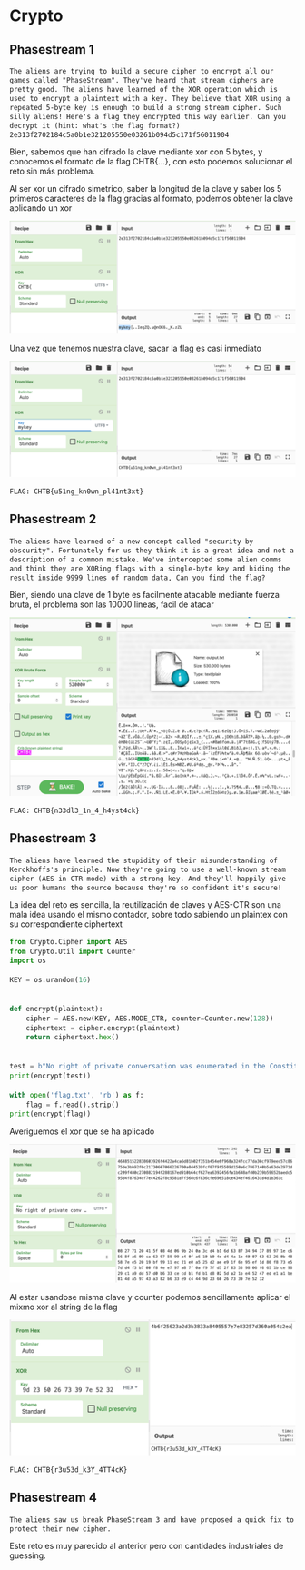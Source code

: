 # Crypto
## Phasestream 1

```
The aliens are trying to build a secure cipher to encrypt all our games called "PhaseStream". They've heard that stream ciphers are pretty good. The aliens have learned of the XOR operation which is used to encrypt a plaintext with a key. They believe that XOR using a repeated 5-byte key is enough to build a strong stream cipher. Such silly aliens! Here's a flag they encrypted this way earlier. Can you decrypt it (hint: what's the flag format?) 2e313f2702184c5a0b1e321205550e03261b094d5c171f56011904
```

Bien, sabemos que han cifrado la clave mediante xor con 5 bytes, y conocemos el formato de la flag CHTB{...}, con esto podemos solucionar el reto sin más problema.

Al ser xor un cifrado simetrico, saber la longitud de la clave y saber los 5 primeros caracteres de la flag gracias al formato, podemos obtener la clave aplicando un xor

![](https://github.com/srbleu/Writeups-en-MarkDown/blob/master/CTFTasks/2k21/Cyber%20Apocalypse%202021/Images/Captura%20de%20pantalla%202021-04-25%20a%20las%2022.50.56.png)

Una vez que tenemos nuestra clave, sacar la flag es casi inmediato

![](https://github.com/srbleu/Writeups-en-MarkDown/blob/master/CTFTasks/2k21/Cyber%20Apocalypse%202021/Images/Captura%20de%20pantalla%202021-04-25%20a%20las%2022.52.08.png)

```
FLAG: CHTB{u51ng_kn0wn_pl41nt3xt}
```

## Phasestream 2

```
The aliens have learned of a new concept called "security by obscurity". Fortunately for us they think it is a great idea and not a description of a common mistake. We've intercepted some alien comms and think they are XORing flags with a single-byte key and hiding the result inside 9999 lines of random data, Can you find the flag?
```

Bien, siendo una clave de 1 byte es facilmente atacable mediante fuerza bruta, el problema son las 10000 lineas, facil de atacar

![](https://github.com/srbleu/Writeups-en-MarkDown/blob/master/CTFTasks/2k21/Cyber%20Apocalypse%202021/Images/Captura%20de%20pantalla%202021-04-25%20a%20las%2023.14.09.png)

```
FLAG: CHTB{n33dl3_1n_4_h4yst4ck}
```

## Phasestream 3

```
The aliens have learned the stupidity of their misunderstanding of Kerckhoffs's principle. Now they're going to use a well-known stream cipher (AES in CTR mode) with a strong key. And they'll happily give us poor humans the source because they're so confident it's secure!
```

La idea del reto es sencilla, la reutilización de claves y AES-CTR son una mala idea usando el mismo contador, sobre todo sabiendo un plaintex con su correspondiente ciphertext
```python
from Crypto.Cipher import AES
from Crypto.Util import Counter
import os

KEY = os.urandom(16)


def encrypt(plaintext):
    cipher = AES.new(KEY, AES.MODE_CTR, counter=Counter.new(128))
    ciphertext = cipher.encrypt(plaintext)
    return ciphertext.hex()


test = b"No right of private conversation was enumerated in the Constitution. I don't suppose it occurred to anyone at the time that it could be prevented."
print(encrypt(test))

with open('flag.txt', 'rb') as f:
    flag = f.read().strip()
print(encrypt(flag))

```
Averiguemos el xor que se ha aplicado

![](https://github.com/srbleu/Writeups-en-MarkDown/blob/master/CTFTasks/2k21/Cyber%20Apocalypse%202021/Images/Captura%20de%20pantalla%202021-04-25%20a%20las%2023.24.27.png)

Al estar usandose misma clave y counter podemos sencillamente aplicar el mixmo xor al string de la flag

![](https://github.com/srbleu/Writeups-en-MarkDown/blob/master/CTFTasks/2k21/Cyber%20Apocalypse%202021/Images/Captura%20de%20pantalla%202021-04-25%20a%20las%2023.27.17.png)

```
FLAG: CHTB{r3u53d_k3Y_4TT4cK}
```

## Phasestream 4

```
The aliens saw us break PhaseStream 3 and have proposed a quick fix to protect their new cipher.
```

Este reto es muy parecido al anterior pero con cantidades industriales de guessing.
